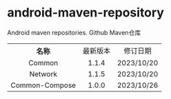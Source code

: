 # android-maven-repository
Android maven repositories. Github Maven仓库

<table style="text-align:center">
   <tr><th>名称</th><td>最新版本</td><td>修订日期</td></tr>
   <tr><td>Common</td><td>1.1.4</td><td>2023/10/20</td></tr>
   <tr><td>Network</td><td>1.1.5</td><td>2023/10/20</td></tr>
   <tr><td>Common-Compose</td><td>1.0.0</td><td>2023/10/26</td></tr>
</table>